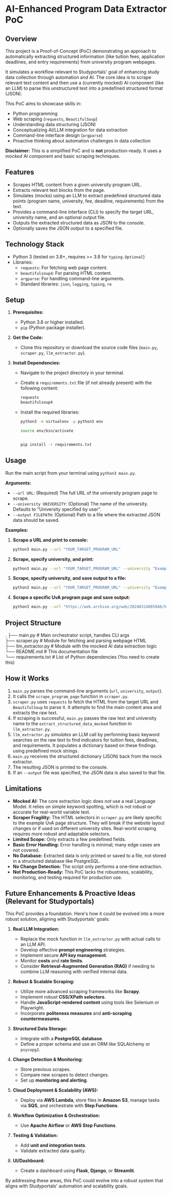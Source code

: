 # AI-Enhanced Program Data Extractor PoC

## Overview

This project is a Proof-of-Concept (PoC) demonstrating an approach to automatically extracting structured information (like tuition fees, application deadlines, and entry requirements) from university program webpages.

It simulates a workflow relevant to Studyportals' goal of enhancing study data collection through automation and AI. The core idea is to scrape relevant text content and then use a (currently mocked) AI component (like an LLM) to parse this unstructured text into a predefined structured format (JSON).

This PoC aims to showcase skills in:

* Python programming
* Web scraping (`requests`, `BeautifulSoup`)
* Understanding data structuring (JSON)
* Conceptualizing AI/LLM integration for data extraction
* Command-line interface design (`argparse`)
* Proactive thinking about automation challenges in data collection

**Disclaimer:** This is a simplified PoC and is **not** production-ready. It uses a *mocked* AI component and basic scraping techniques.

## Features

* Scrapes HTML content from a given university program URL.
* Extracts relevant text blocks from the page.
* Simulates (mocks) using an LLM to extract predefined structured data points (program name, university, fee, deadline, requirements) from the text.
* Provides a command-line interface (CLI) to specify the target URL, university name, and an optional output file.
* Outputs the extracted structured data as JSON to the console.
* Optionally saves the JSON output to a specified file.

## Technology Stack

* Python 3 (tested on 3.8+, requires >= 3.8 for `typing.Optional`)
* Libraries:
  * `requests`: For fetching web page content.
  * `beautifulsoup4`: For parsing HTML content.
  * `argparse`: For handling command-line arguments.
  * Standard libraries: `json`, `logging`, `typing`, `re`

## Setup

1. **Prerequisites:**
    * Python 3.8 or higher installed.
    * `pip` (Python package installer).

2. **Get the Code:**
    * Clone this repository or download the source code files (`main.py`, `scraper.py`, `llm_extractor.py`).

3. **Install Dependencies:**
    * Navigate to the project directory in your terminal.
    * Create a `requirements.txt` file (if not already present) with the following content:

        ```txt
        requests
        beautifulsoup4
        ```

    * Install the required libraries:

        ```bash
        python3 -m virtualenv -p python3 env
        ```

        ```bash
        source env/bin/activate
        ```

        ```bash

        pip install -r requirements.txt
        ```

## Usage

Run the main script from your terminal using `python3 main.py`.

**Arguments:**

* `--url URL`: (Required) The full URL of the university program page to scrape.
* `--university UNIVERSITY`: (Optional) The name of the university. Defaults to "University specified by user".
* `--output FILEPATH`: (Optional) Path to a file where the extracted JSON data should be saved.

**Examples:**

1. **Scrape a URL and print to console:**

    ```bash
    python3 main.py --url "YOUR_TARGET_PROGRAM_URL"
    ```

2. **Scrape, specify university, and print:**

    ```bash
    python3 main.py --url "YOUR_TARGET_PROGRAM_URL" --university "Example University Name"
    ```

3. **Scrape, specify university, and save output to a file:**

    ```bash
    python3 main.py --url "YOUR_TARGET_PROGRAM_URL" --university "Example University Name" --output program_data.json
    ```

4. **Scrape a specific UvA program page and save output:**

    ```bash
    python3 main.py --url "https://web.archive.org/web/20240314085048/https://www.uva.nl/en/programmes/masters/information-studies/information-studies.html" --university "University of Amsterdam" --output program_data.json
    ```

## Project Structure

.
├── main.py           # Main orchestrator script, handles CLI args  
├── scraper.py        # Module for fetching and parsing webpage HTML  
├── llm_extractor.py  # Module with the mocked AI data extraction logic  
└── README.md         # This documentation file  
└── requirements.txt  # List of Python dependencies (You need to create this)

## How it Works

1. `main.py` parses the command-line arguments (`url`, `university`, `output`).
2. It calls the `scrape_program_page` function in `scraper.py`.
3. `scraper.py` uses `requests` to fetch the HTML from the target URL and `BeautifulSoup` to parse it. It attempts to find the main content area and extracts the raw text.
4. If scraping is successful, `main.py` passes the raw text and university name to the `extract_structured_data_mocked` function in `llm_extractor.py`.
5. `llm_extractor.py` *simulates* an LLM call by performing basic keyword searches on the raw text to find indicators for tuition fees, deadlines, and requirements. It populates a dictionary based on these findings using predefined mock strings.
6. `main.py` receives the structured dictionary (JSON) back from the mock extractor.
7. The resulting JSON is printed to the console.
8. If an `--output` file was specified, the JSON data is also saved to that file.

## Limitations

* **Mocked AI:** The core extraction logic does *not* use a real Language Model. It relies on simple keyword spotting, which is not robust or accurate for real-world variable text.
* **Scraper Fragility:** The HTML selectors in `scraper.py` are likely specific to the example UvA page structure. They will break if the website layout changes or if used on different university sites. Real-world scraping requires more robust and adaptable selectors.
* **Limited Scope:** Only extracts a few predefined fields.
* **Basic Error Handling:** Error handling is minimal; many edge cases are not covered.
* **No Database:** Extracted data is only printed or saved to a file, not stored in a structured database like PostgreSQL.
* **No Change Detection:** The script only performs a one-time extraction.
* **Not Production-Ready:** This PoC lacks the robustness, scalability, monitoring, and testing required for production use.

## Future Enhancements & Proactive Ideas (Relevant for Studyportals)

This PoC provides a foundation. Here's how it could be evolved into a more robust solution, aligning with Studyportals' goals:

1. **Real LLM Integration:**
    * Replace the mock function in `llm_extractor.py` with actual calls to an LLM API.
    * Develop effective **prompt engineering** strategies.
    * Implement secure **API key management**.
    * Monitor **costs** and **rate limits**.
    * Consider **Retrieval-Augmented Generation (RAG)** if needing to combine LLM reasoning with verified internal data.

2. **Robust & Scalable Scraping:**
    * Utilize more advanced scraping frameworks like **Scrapy**.
    * Implement robust **CSS/XPath selectors**.
    * Handle **JavaScript-rendered content** using tools like Selenium or Playwright.
    * Incorporate **politeness measures** and **anti-scraping countermeasures**.

3. **Structured Data Storage:**
    * Integrate with a **PostgreSQL database**.
    * Define a proper schema and use an ORM like SQLAlchemy or `psycopg2`.

4. **Change Detection & Monitoring:**
    * Store previous scrapes.
    * Compare new scrapes to detect changes.
    * Set up **monitoring and alerting**.

5. **Cloud Deployment & Scalability (AWS):**
    * Deploy via **AWS Lambda**, store files in **Amazon S3**, manage tasks via **SQS**, and orchestrate with **Step Functions**.

6. **Workflow Optimization & Orchestration:**
    * Use **Apache Airflow** or **AWS Step Functions**.

7. **Testing & Validation:**
    * Add **unit and integration tests**.
    * Validate extracted data quality.

8. **UI/Dashboard:**
    * Create a dashboard using **Flask**, **Django**, or **Streamlit**.

By addressing these areas, this PoC could evolve into a robust system that aligns with Studyportals' automation and scalability goals.

